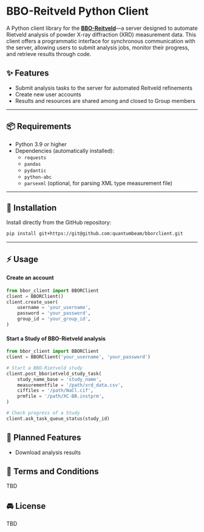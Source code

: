 
# BBO-Reitveld Python Client

A Python client library for the **[BBO-Reitveld](https://app.bborietveld.quantumbeam.org)**—a server designed to automate Rietveld analysis of powder X-ray diffraction (XRD) measurement data. This client offers a programmatic interface for synchronous communication with the server, allowing users to submit analysis jobs, monitor their progress, and retrieve results through code.


## ✨ Features

- Submit analysis tasks to the server for automated Reitveld refinements
- Create new user accounts
- Results and resources are shared among and closed to Group members


---

## 📦 Requirements

- Python 3.9 or higher
- Dependencies (automatically installed):
  - `requests`
  - `pandas`
  - `pydantic`
  - `python-abc`
  - `parsexml` (optional, for parsing XML type measurement file)

---

## 🚀 Installation

Install directly from the GitHub repository:

```bash
pip install git+https://git@github.com:quantumbeam/bborclient.git
```

---

## ⚡ Usage
#### Create an account
```Python
from bbor_client import BBORClient
client = BBORClient()
client.create_user(
    username = 'your_username',
    password = 'your_password',
    group_id = 'your_group_id',
)
```

#### Start a Study of BBO-Rietveld analysis
```Python
from bbor_client import BBORClient
client = BBORClient('your_username', 'your_password')

# Start a BBO-Rietveld study
client.post_bborietveld_study_task(
    study_name_base = 'study_name',
    measurementfile = '/path/xrd_data.csv',
    ciffiles = '/path/NaCl.cif',
    prmfile = '/path/XC-BB.instprm',
)

# Check progress of a Study
client.ask_task_queue_status(study_id)
```

<!-- #### Get results of analyses

```Python
from bbor_client import BBORClient
client = BBORClient('your_username', 'your_password')

# Get a result of a Study
client.get_study(study_id)

# Get a list of Study IDs of your group
client.find_study()

# Get a list of Study IDs you performed
client.find_study()

``` -->


<!-- ## 🧪 API Reference

| Method | Description |
|--------|-------------|
| `register(username, password)` | Create a new user account |
| `login(username, password)` | Authenticate and store token |
| `submit_analysis(file_path)` | Submit an XRD file for analysis |
| `check_progress(job_id)` | Check the status of a submitted job |
| `download_results(job_id, output_dir)` | Download results to a local directory |
--- -->


## 🌈 Planned Features
- Download analysis results






<!-- ## 🤝 Contributing

Contributions are welcome! Please open an issue or submit a pull request.

--- -->

## 📄 Terms and Conditions
TBD

## 🚘️ License

TBD
